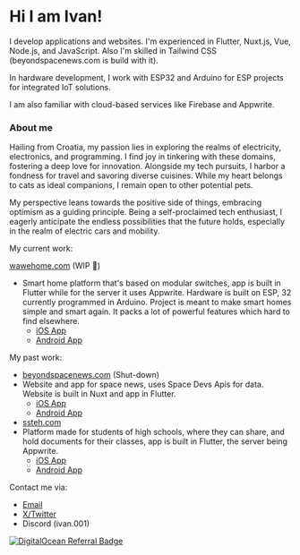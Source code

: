 # Hi I am Ivan!

I develop applications and websites. I'm experienced in Flutter, Nuxt.js, Vue, Node.js, and JavaScript. Also I'm skilled in Tailwind CSS (beyondspacenews.com is build with it).

In hardware development, I work with ESP32 and Arduino for ESP projects for integrated IoT solutions.

I am also familiar with cloud-based services like Firebase and Appwrite.

### About me
Hailing from Croatia, my passion lies in exploring the realms of electricity, electronics, and programming. I find joy in tinkering with these domains, fostering a deep love for innovation. Alongside my tech pursuits, I harbor a fondness for travel and savoring diverse cuisines. While my heart belongs to cats as ideal companions, I remain open to other potential pets.

My perspective leans towards the positive side of things, embracing optimism as a guiding principle. Being a self-proclaimed tech enthusiast, I eagerly anticipate the endless possibilities that the future holds, especially in the realm of electric cars and mobility.

My current work:

[wawehome.com](https://wawehome.com/) (WIP 🚧)
- Smart home platform that's based on modular switches, app is built in Flutter while for the server it uses Appwrite. Hardware is built on ESP, 32 currently programmed in Arduino. Project is meant to make smart homes simple and smart again. It packs a lot of powerful features which hard to find elsewhere.
    - [iOS App](https://apps.apple.com/app/wawe-home/id6471295872)
    - [Android App](https://play.google.com/store/apps/details?id=com.wawehome.app)
      
My past work:
- [beyondspacenews.com](https://beyondspacenews.com/) (Shut-down)
- Website and app for space news, uses Space Devs Apis for data. Website is built in Nuxt and app in Flutter. 
    - [iOS App](https://beyondspacenews.com/ios)
    - [Android App](https://beyondspacenews.com/android)
- [ssteh.com](https://ssteh.com/)
- Platform made for students of high schools, where they can share, and hold documents for their classes, app is built in Flutter, the server being Appwrite.
   - [iOS App](https://apps.apple.com/hr/app/ssteh/id6444681703)
   - [Android App](https://play.google.com/store/apps/details?id=com.beyondspacenews.ssteh&pli=1)

Contact me via:
- [Email](mailto:ivan@wawehome.com)
- [X/Twitter](https://x.com/the_ivan0/)
- Discord (ivan.001)

[![DigitalOcean Referral Badge](https://web-platforms.sfo2.cdn.digitaloceanspaces.com/WWW/Badge%201.svg)](https://www.digitalocean.com/?refcode=b195da07ac0e&utm_campaign=Referral_Invite&utm_medium=Referral_Program&utm_source=badge)
